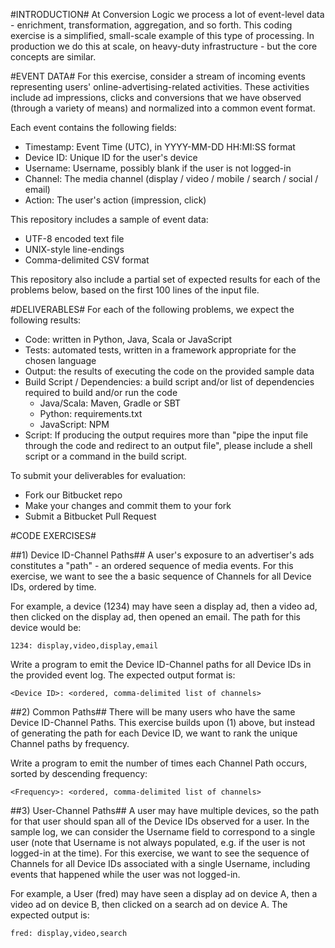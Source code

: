 #INTRODUCTION#
At Conversion Logic we process a lot of event-level data - enrichment, transformation, aggregation, and so forth. This coding exercise is a simplified, small-scale example of this type of processing. In production we do this at scale, on heavy-duty infrastructure - but the core concepts are similar.

#EVENT DATA#
For this exercise, consider a stream of incoming events representing users' online-advertising-related activities. These activities include ad impressions, clicks and conversions that we have observed (through a variety of means) and normalized into a common event format.

Each event contains the following fields:

* Timestamp: Event Time (UTC), in YYYY-MM-DD HH:MI:SS format
* Device ID: Unique ID for the user's device
* Username: Username, possibly blank if the user is not logged-in
* Channel: The media channel (display / video / mobile / search / social / email)
* Action: The user's action (impression, click)

This repository includes a sample of event data:

- UTF-8 encoded text file
- UNIX-style line-endings
- Comma-delimited CSV format

This repository also include a partial set of expected results for each of the problems below, based on the first 100 lines of the input file.

#DELIVERABLES#
For each of the following problems, we expect the following results:

- Code: written in Python, Java, Scala or JavaScript
- Tests: automated tests, written in a framework appropriate for the chosen language
- Output: the results of executing the code on the provided sample data
- Build Script / Dependencies: a build script and/or list of dependencies required to build and/or run the code
  - Java/Scala: Maven, Gradle or SBT
  - Python: requirements.txt
  - JavaScript: NPM
- Script: If producing the output requires more than "pipe the input file through the code and redirect to an output file", please include a shell script or a command in the build script.

To submit your deliverables for evaluation:

- Fork our Bitbucket repo
- Make your changes and commit them to your fork
- Submit a Bitbucket Pull Request


#CODE EXERCISES#

##1) Device ID-Channel Paths##
A user's exposure to an advertiser's ads constitutes a "path" - an ordered sequence of media events. For this exercise, we want to see the a basic sequence of Channels for all Device IDs, ordered by time.

For example, a device (1234) may have seen a display ad, then a video ad, then clicked on the display ad, then opened an email. The path for this device would be:

    1234: display,video,display,email

Write a program to emit the Device ID-Channel paths for all Device IDs in the provided event log. The expected output format is:

    <Device ID>: <ordered, comma-delimited list of channels>


##2) Common Paths##
There will be many users who have the same Device ID-Channel Paths. This exercise builds upon (1) above, but instead of generating the path for each Device ID, we want to rank the unique Channel paths by frequency.

Write a program to emit the number of times each Channel Path occurs, sorted by descending frequency:

    <Frequency>: <ordered, comma-delimited list of channels>


##3) User-Channel Paths##
A user may have multiple devices, so the path for that user should span all of the Device IDs observed for a user. In the sample log, we can consider the Username field to correspond to a single user (note that Username is not always populated, e.g. if the user is not logged-in at the time). For this exercise, we want to see the sequence of Channels for all Device IDs associated with a single Username, including events that happened while the user was not logged-in.

For example, a User (fred) may have seen a display ad on device A, then a video ad on device B, then clicked on a search ad on device A. The expected output is:

    fred: display,video,search